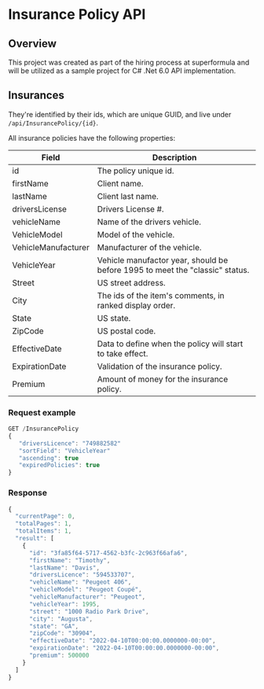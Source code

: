 # Insurance Policy API

## Overview

This project was created as part of the hiring process at superformula and will be utilized as a sample project for C# .Net 6.0 API implementation.

## Insurances

They're identified by their ids, which are unique GUID, and live under `/api/InsurancePolicy/{id}`.

All insurance policies have the following properties:

Field | Description
------|------------
id | The policy unique id.
firstName | Client name.
lastName | Client last name.
driversLicense | Drivers License #.
vehicleName | Name of the drivers vehicle.
VehicleModel | Model of the vehicle.
VehicleManufacturer | Manufacturer of the vehicle.
VehicleYear | Vehicle manufactor year, should be before 1995 to meet the "classic" status.
Street | US street address.
City | The ids of the item's comments, in ranked display order.
State | US state.
ZipCode | US postal code.
EffectiveDate | Data to define when the policy will start to take effect.
ExpirationDate | Validation of the insurance policy.
Premium | Amount of money for the insurance policy.

### Request example

```javascript
GET /InsurancePolicy
{
   "driversLicence": "749882582"
   "sortField": "VehicleYear"
   "ascending": true
   "expiredPolicies": true
}
```

### Response

```javascript
{
  "currentPage": 0,
  "totalPages": 1,
  "totalItems": 1,
  "result": [
    {
      "id": "3fa85f64-5717-4562-b3fc-2c963f66afa6",
      "firstName": "Timothy",
      "lastName": "Davis",
      "driversLicence": "594533707",
      "vehicleName": "Peugeot 406",
      "vehicleModel": "Peugeot Coupé",
      "vehicleManufacturer": "Peugeot",
      "vehicleYear": 1995,
      "street": "1000 Radio Park Drive",
      "city": "Augusta",
      "state": "GA",
      "zipCode": "30904",
      "effectiveDate": "2022-04-10T00:00:00.0000000-00:00",
      "expirationDate": "2022-04-10T00:00:00.0000000-00:00",
      "premium": 500000
    }
  ]
}
```
